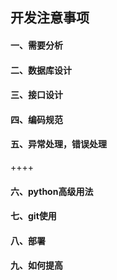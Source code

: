 ## 开发注意事项

#### 一、需要分析
#### 二、数据库设计
#### 三、接口设计
#### 四、编码规范
#### 五、异常处理，错误处理
++++
#### 六、python高级用法
#### 七、git使用
#### 八、部署
#### 九、如何提高
